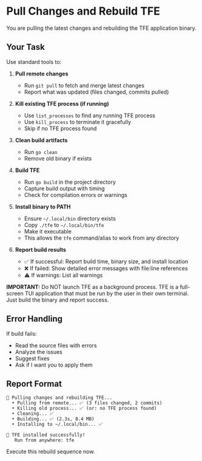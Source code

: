 # Pull Changes and Rebuild TFE

You are pulling the latest changes and rebuilding the TFE application binary.

## Your Task

Use standard tools to:

1. **Pull remote changes**
   - Run `git pull` to fetch and merge latest changes
   - Report what was updated (files changed, commits pulled)

2. **Kill existing TFE process (if running)**
   - Use `list_processes` to find any running TFE process
   - Use `kill_process` to terminate it gracefully
   - Skip if no TFE process found

3. **Clean build artifacts**
   - Run `go clean`
   - Remove old binary if exists

4. **Build TFE**
   - Run `go build` in the project directory
   - Capture build output with timing
   - Check for compilation errors or warnings

5. **Install binary to PATH**
   - Ensure `~/.local/bin` directory exists
   - Copy `./tfe` to `~/.local/bin/tfe`
   - Make it executable
   - This allows the `tfe` command/alias to work from any directory

6. **Report build results**
   - ✅ If successful: Report build time, binary size, and install location
   - ❌ If failed: Show detailed error messages with file:line references
   - ⚠️ If warnings: List all warnings

**IMPORTANT:** Do NOT launch TFE as a background process. TFE is a full-screen TUI application that must be run by the user in their own terminal. Just build the binary and report success.

## Error Handling

If build fails:
- Read the source files with errors
- Analyze the issues
- Suggest fixes
- Ask if I want you to apply them

## Report Format

```
🔄 Pulling changes and rebuilding TFE...
  • Pulling from remote... ✅ (3 files changed, 2 commits)
  • Killing old process... ✅ (or: no TFE process found)
  • Cleaning... ✅
  • Building... ✅ (2.3s, 8.4 MB)
  • Installing to ~/.local/bin... ✅

🎯 TFE installed successfully!
   Run from anywhere: tfe
```

Execute this rebuild sequence now.
